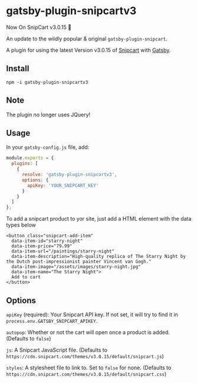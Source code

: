 # gatsby-plugin-snipcartv3

Now On SnipCart v3.0.15 🚀

An update to the wildly popular & original `gatsby-plugin-snipcart`.

A plugin for using the latest Version v3.0.15 of [Snipcart](https://snipcart.com/) with [Gatsby](https://www.gatsbyjs.org/).

## Install

`npm -i gatsby-plugin-snipcartv3`

## Note

The plugin no longer uses JQuery!

## Usage

In your `gatsby-config.js` file, add:

```javascript
module.exports = {
  plugins: [
    {
      resolve: 'gatsby-plugin-snipcartv3',
      options: {
        apiKey: 'YOUR_SNIPCART_KEY'
      }
    }
  ]
};
```

To add a snipcart product to yor site, just add a HTML element with the data types below

```
<button class="snipcart-add-item"
  data-item-id="starry-night"
  data-item-price="79.99"
  data-item-url="/paintings/starry-night"
  data-item-description="High-quality replica of The Starry Night by the Dutch post-impressionist painter Vincent van Gogh."
  data-item-image="/assets/images/starry-night.jpg"
  data-item-name="The Starry Night">
  Add to cart
</button>
```

## Options

`apiKey` (required): Your Snipcart API key. If not set, it will try to find it in `process.env.GATSBY_SNIPCART_APIKEY`.

`autopop`: Whether or not the cart will open once a product is added. (Defaults to `false`)

`js`: A Snipcart JavaScript file. (Defaults to `https://cdn.snipcart.com/themes/v3.0.15/default/snipcart.js`)

`styles`: A stylesheet file to link to. Set to `false` for none. (Defaults to `https://cdn.snipcart.com/themes/v3.0.15/default/snipcart.css`)
